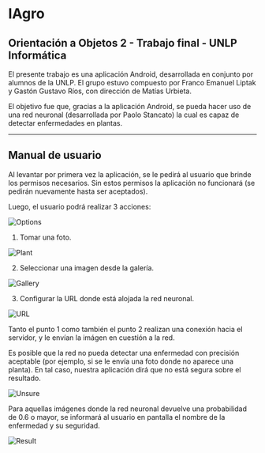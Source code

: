 # IAgro
## Orientación a Objetos 2 - Trabajo final - UNLP Informática

El presente trabajo es una aplicación Android, desarrollada en conjunto por alumnos de la UNLP.
El grupo estuvo compuesto por Franco Emanuel Liptak y Gastón Gustavo Ríos, con dirección de Matías Urbieta.

El objetivo fue que, gracias a la aplicación Android, se pueda hacer uso de una red neuronal (desarrollada por Paolo Stancato) la cual es capaz de detectar enfermedades en plantas.

---

## Manual de usuario

Al levantar por primera vez la aplicación, se le pedirá al usuario que brinde los permisos necesarios. Sin estos permisos la aplicación no funcionará (se pedirán nuevamente hasta ser aceptados).

Luego, el usuario podrá realizar 3 acciones: 

![Options](./images/options.jpeg)

1. Tomar una foto.

![Plant](./images/plant.jpeg)

2. Seleccionar una imagen desde la galería.

![Gallery](./images/gallery.jpeg)

3. Configurar la URL donde está alojada la red neuronal.

![URL](./images/url.jpeg)

Tanto el punto 1 como también el punto 2 realizan una conexión hacia el servidor, y le envían la imágen en cuestión a la red.

Es posible que la red no pueda detectar una enfermedad con precisión aceptable (por ejemplo, si se le envía una foto donde no aparece una planta). En tal caso, nuestra aplicación dirá que no está segura sobre el resultado.

![Unsure](./images/unsure.jpeg)

Para aquellas imágenes donde la red neuronal devuelve una probabilidad de 0.6 o mayor, se informará al usuario en pantalla el nombre de la enfermedad y su seguridad.

![Result](./images/result.jpeg)